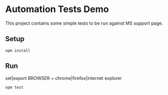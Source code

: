 Automation Tests Demo
======================

This project contains some simple tests to be run against MS support page.

## Setup

`npm install`

## Run
set|export BROWSER = chrome|firefox|internet explorer

`npm test`
